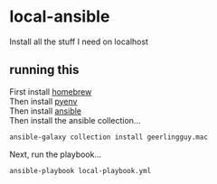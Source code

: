 # local-ansible
Install all the stuff I need on localhost

## running this
First install [homebrew](https://brew.sh/)  
Then install [pyenv](https://github.com/pyenv/pyenv#installation)  
Then install [ansible](https://docs.ansible.com/ansible/latest/installation_guide/intro_installation.html)  
Then install the ansible collection...
```bash
ansible-galaxy collection install geerlingguy.mac
```
Next, run the playbook...
```bash
ansible-playbook local-playbook.yml
```